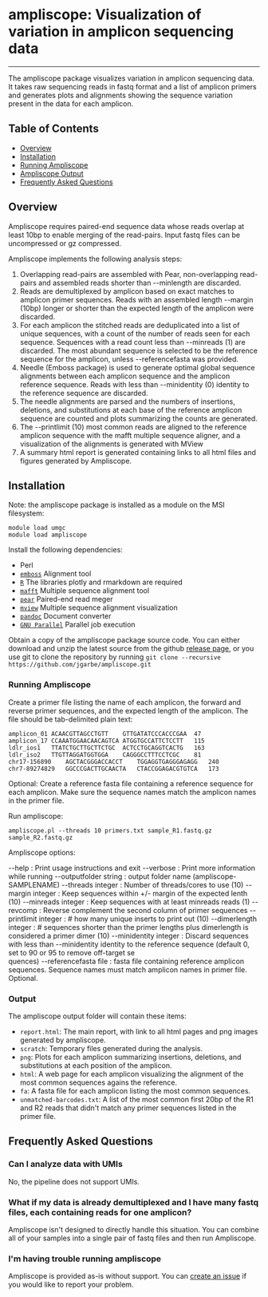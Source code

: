 # ampliscope: Visualization of variation in amplicon sequencing data

------

The ampliscope package visualizes variation in amplicon sequencing data. It takes raw sequencing reads in fastq format and a list of amplicon primers and generates plots and alignments showing the sequence variation present in the data for each amplicon.

## Table of Contents
- [Overview](#overview)
- [Installation](#installation)
- [Running Ampliscope](#running_ampliscope)
- [Ampliscope Output](#output)
- [Frequently Asked Questions](#FAQ)

## Overview<a name="overview"></a>

Ampliscope requires paired-end sequence data whose reads overlap at least 10bp to enable merging of the read-pairs. Input fastq files can be uncompressed or gz compressed.

Ampliscope implements the following analysis steps:

1. Overlapping read-pairs are assembled with Pear, non-overlapping read-pairs and assembled reads shorter than --minlength are discarded. 
2. Reads are demultiplexed by amplicon based on exact matches to amplicon primer sequences. Reads with an assembled length --margin (10bp) longer or shorter than the expected length of the amplicon were discarded. 
3. For each amplicon the stitched reads are deduplicated into a list of unique sequences, with a count of the number of reads seen for each sequence. Sequences with a read count less than --minreads (1) are discarded. The most abundant sequence is selected to be the reference sequence for the amplicon, unless --referencefasta was provided. 
4. Needle (Emboss package) is used to generate optimal global sequence alignments between each amplicon sequence and the amplicon reference sequence. Reads with less than --minidentity (0) identity to the reference sequence are discarded.
5. The needle alignments are parsed and the numbers of insertions, deletions, and substitutions at each base of the reference amplicon sequence are counted and plots summarizing the counts are generated.
6. The --printlimit (10) most common reads are aligned to the reference amplicon sequence with the mafft multiple sequence aligner, and a visualization of the alignments is generated with MView
7. A summary html report is generated containing links to all html files and figures generated by Ampliscope.

## Installation<a name="installation"></a>

Note: the ampliscope package is installed as a module on the MSI filesystem:
```
module load umgc
module load ampliscope
```

Install the following dependencies:
* Perl
* [`emboss`](<https://emboss.sourceforge.net/download/>) Alignment tool
* [`R`](<https://r-project.org>) The libraries plotly and rmarkdown are required
* [`mafft`](<https://mafft.cbrc.jp/alignment/software/>) Multiple sequence alignment tool
* [`pear`](<https://github.com/tseemann/PEAR>) Paired-end read meger
* [`mview`](<https://desmid.github.io/mview/>) Multiple sequence alignment visualization
* [`pandoc`](<https://pandoc.org>) Document converter
* [`GNU Parallel`](<https://www.gnu.org/software/parallel/>) Parallel job execution

Obtain a copy of the ampliscope package source code. You can either download and unzip the latest source from the github [release page](https://github.com/jgarbe/ampliscope/releases), or you use git to clone the repository by running `git clone --recursive https://github.com/jgarbe/ampliscope.git`


### Running Ampliscope<a name="running_ampliscope"></a>

Create a primer file listing the name of each amplicon, the forward and reverse primer sequences, and the expected length of the amplicon. The file should be tab-delimited plain text:

```
amplicon_01	ACAACGTTAGCCTGTT	GTTGATATCCCACCCGAA	47
amplicon_17	CCAAATGGAACAACAGTCA	ATGGTGCCATTCTCCTT	115
ldlr_ios1	TTATCTGCTTGCTTCTGC	ACTCCTGCAGGTCACTG	163
ldlr_iso2	TTGTTAGGATGGTGGA	CAGGGCCTTTCCTCGC	81
chr17-156890	AGCTACGGGACCACCT	TGGAGGTGAGGGAGAGG	240
chr7-89274829	GGCCCGACTTGCAACTA	CTACCGGAGACGTGTCA	173
```

Optional: Create a reference fasta file containing a reference sequence for each amplicon. Make sure the sequence names match the amplicon names in the primer file.

Run ampliscope:

```
ampliscope.pl --threads 10 primers.txt sample_R1.fastq.gz sample_R2.fastq.gz
```

Ampliscope options:

  --help : Print usage instructions and exit
  --verbose : Print more information while running
  --outputfolder string : output folder name (ampliscope-SAMPLENAME)
  --threads integer : Number of threads/cores to use (10)
  --margin integer : Keep sequences within +/- margin of the expected lenth (10)
  --minreads integer : Keep sequences with at least minreads reads (1)
  --revcomp : Reverse complement the second column of primer sequences
  --printlimit integer : # how many unique inserts to print out (10)
  --dimerlength integer : # sequences shorter than the primer lengths plus dimerlength is considered a primer dimer (10)
  --minidentity integer : Discard sequences with less than --minidentity identity to the reference sequence (default 0, set to 90 or 95 to remove off-target se\
quences)
  --referencefasta file : fasta file containing reference amplicon sequences. Sequence names must match amplicon names in primer file. Optional.

### Output<a name="output"></a>

The ampliscope output folder will contain these items:

- `report.html`: The main report, with link to all html pages and png images generated by ampliscope.
- `scratch`: Temporary files generated during the analysis.
- `png`: Plots for each amplicon summarizing insertions, deletions, and substitutions at each position of the amplicon.
- `html`: A web page for each amplicon visualizing the alignment of the most common sequences agains the reference.
- `fa`: A fasta file for each amplicon listing the most common sequences.
- `unmatched-barcodes.txt`: A list of the most common first 20bp of the R1 and R2 reads that didn't match any primer sequences listed in the primer file.

## Frequently Asked Questions<a name="FAQ"></a>

### Can I analyze data with UMIs

No, the pipeline does not support UMIs.

### What if my data is already demultiplexed and I have many fastq files, each containing reads for one amplicon?

Ampliscope isn't designed to directly handle this situation. You can combine all of your samples into a single pair of fastq files and then run Ampliscope.

### I'm having trouble running ampliscope

Ampliscope is provided as-is without support. You can <a href="https://github.com/jgarbe256/ampliscope/issues/new">create an issue</a> if you would like to report your problem.
